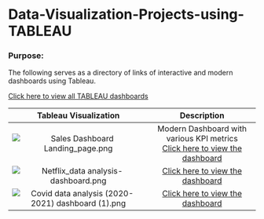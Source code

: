 # Data-Visualization-Projects-using-TABLEAU


### Purpose:

The following serves as a directory of links of interactive and modern dashboards using Tableau.

[Click here to view all TABLEAU dashboards](https://public.tableau.com/app/profile/fathimathul.harshima.p.t)

| Tableau Visualization             |  Description |
:-------------------------:|:-------------------------:
![Sales Dashboard Landing_page.png](https://drive.google.com/uc?export=view&id=1ExVXeqGOyekiydbZhgdX_gIAIgM7g3AK) |  Modern Dashboard with various KPI metrics<br>[Click here to view the dashboard](https://public.tableau.com/app/profile/fathimathul.harshima.p.t/viz/ModernSalesDashboardwithvariousKPImetrics_16642262216040/SalesDashboardLanding_page)
![Netflix_data analysis-dashboard.png](https://drive.google.com/uc?export=view&id=1L61bLSUwAWh9iLv41t4ZzwSnAxzqeq1s) |  [Click here to view the dashboard](https://public.tableau.com/app/profile/fathimathul.harshima.p.t/viz/NeflixDataAnalysis/Dashboard1)
![Covid data analysis (2020-2021) dashboard (1).png](https://drive.google.com/uc?export=view&id=1c13oLeYmy3LTUpLZUmGXiEDh36IiLuRX) |  [Click here to view the dashboard](https://public.tableau.com/app/profile/fathimathul.harshima.p.t/viz/Coviddataanalysis2020-2021/Dashboard1)
